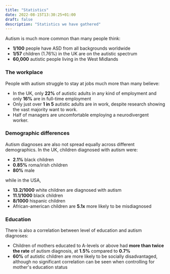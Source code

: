```yaml
---
title: "Statistics"
date: 2022-08-15T13:30:25+01:00
draft: false
description: "Statistics we have gathered"
---
```


Autism is much more common than many people think:

- **1/100** people have ASD from all backgrounds worldwide
- **1/57** children (1.76%) in the UK are on the autistic spectrum
- **60,000** autistic people living in the West Midlands

### The workplace

People with autism struggle to stay at jobs much more than many believe:

- In the UK, only **22%** of autistic adults in any kind of employment and only **16%** are in full-time employment 
- Only just over **1 in 5** autistic adults are in work, despite research showing the vast majority want to work. 
- Half of managers are uncomfortable employing a neurodivergent worker.

### Demographic differences

Autism diagnoses are also not spread equally across different demographics. In the UK, children diagnosed with autism were:

- **2.1%** black children
- **0.85%** roma/irish children
- **80%** male

while in the USA,

- **13.2/1000** white children are diagnosed with autism
- **11.1/1000** black children
- **8/1000** hispanic children
- African-american children are **5.1x** more likely to be misdiagnosed

### Education

There is also a correlation between level of education and autism diagnoses:

- Children of mothers educated to A-levels or above had **more than twice the rate** of autism diagnosis, at **1.5%** compared to **0.7%**
- **60%** of autistic children are more likely to be socially disadvantaged, although no significant correlation can be seen when controlling for mother's education status
